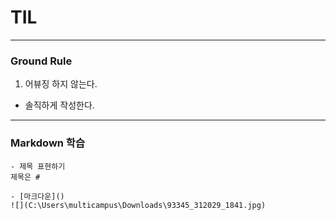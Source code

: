 # TIL

---
### Ground Rule

1. 어뷰징 하지 않는다.
  - 솔직하게 작성한다.


  ---

  ### Markdown 학습
    - 제목 표현하기
    제목은 #

    - [마크다운]()
    ![](C:\Users\multicampus\Downloads\93345_312029_1841.jpg)
